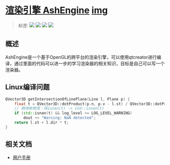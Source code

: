 # [渲染引擎 AshEngine](./)  [img](./img)     

> ######  _标签:_   ![](https://img.shields.io/badge/技术类-yellowgreen.svg) ![](https://img.shields.io/badge/OpenGL-渲染引擎-blue.svg) [![](https://img.shields.io/badge/链接-渲染引擎Ash-brightgreen.svg)](https://github.com/afterthat97/AshEngine) [![](https://img.shields.io/badge/链接-代码文件-orange.svg)](../02-code/)        
>

## 概述  

AshEngine是一个基于OpenGL的跨平台的渲染引擎，可以使用qtcreator进行编译，通过里面的代码可以进一步的学习渲染器的相关知识，目标是自己可以写一个渲染器。 

## Linux编译问题 

```C++
QVector3D getIntersectionOfLinePlane(Line l, Plane p) {
    float t = QVector3D::dotProduct(p.n, p.v - l.st) / QVector3D::dotProduct(p.n, l.dir);  
    // 杨伟彬修改：将isnan(t) -> std::isnan(t)
    if (std::isnan(t) && log_level >= LOG_LEVEL_WARNING)
        dout << "Warning: NaN detected";
    return l.st + l.dir * t;
}
```

## 相关文档   

- [用户手册](../02-code/15-AshEngine/README.md)    
